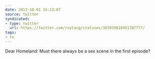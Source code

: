 ```yaml
---
date: 2013-10-01 15:13:07
source: twitter
syndicated:
- type: twitter
  url: https://twitter.com/roytang/statuses/385059810451787777/
tags:
- tv
---
```


Dear Homeland: Must there always be a sex scene in the first episode?